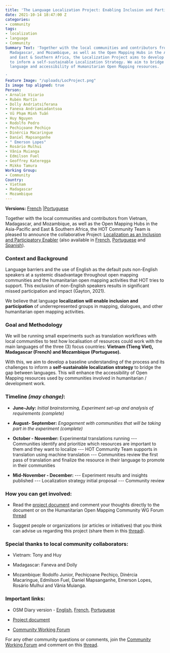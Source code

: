 ```yaml
---
title: 'The Language Localization Project: Enabling Inclusion and Participation'
date: 2021-10-14 18:47:00 Z
categories:
- community
tags:
- localization
- language
- Community
Summary Text: 'Together with the local communities and contributors from Vietnam,
  Madagascar, and Mozambique, as well as the Open Mapping Hubs in the Asia-Pacific
  and East & Southern Africa, the Localization Project aims to develop baseline data
  to inform a self-sustainable Localization Strategy. We aim to bridge the gap between
  language and accessibility of Humanitarian Open Mapping resources.

'
Feature Image: "/uploads/LocProject.png"
Is image top aligned: true
Person:
- Arnalie Vicario
- Rubén Martín
- Dolly Andriatsiferana
- Faneva Andriamiadantsoa
- Vũ Phạm Minh Tuấn
- Huy Nguyen
- Rodolfo Pedro
- Pechiçoane Pechiço
- Dinércia Macaringue
- Daniel Mapsanganhe
- " Emerson Lopes"
- Rosário Mulhui
- Vânia Muianga
- Edmilson Fuel
- Geoffrey Kateregga
- Mikko Tamura
Working Group:
- Community
Country:
- Vietnam
- Madagascar
- Mozambique
---
```


**Versions:** [French](https://www.openstreetmap.org/user/arnalielsewhere/diary/397845) \|[Portuguese](https://www.openstreetmap.org/user/arnalielsewhere/diary/397846)

Together with the local communities and contributors from Vietnam, Madagascar, and Mozambique, as well as the Open Mapping Hubs in the Asia-Pacific and East & Southern Africa, the HOT Community Team is pleased to announce the collaborative Project: [Localization as an Inclusion and Participatory Enabler](https://docs.google.com/document/d/1GxIKnkfwY8usha77KwHqgqR9UpDrU2yn1itLQfcETo0/edit?usp=sharing) (also available in [French](https://docs.google.com/document/d/1WZg65ojx5nK0ZOxXREs64M5fqmYhAPUYhaRtthgCveU/edit?usp=sharing), [Portuguese](https://docs.google.com/document/d/1E9XpelfSkaOO-vAYIzqfCdEFjGAUfwWmHgyaXkEaB3k/edit?usp=sharing) and [Spanish](https://docs.google.com/document/d/1BsmwOQl53b2cp91vw8D8Ndl4q1iJ10pMxJQQ21F7QzI/edit)).

### Context and Background

Language barriers and the use of English as the default puts non-English speakers at a systemic disadvantage throughout open mapping communities and the humanitarian open mapping activities that HOT tries to support. This exclusion of non-English speakers results in significant missed participation and impact (Gayton, 2021).

We believe that language **localization will enable inclusion and participation** of underrepresented groups in mapping, dialogues, and other humanitarian open mapping activities.

### Goal and Methodology

We will be running small experiments such as translation workflows with local communities to test how localisation of resources could work with the main languages of the three (3) focus countries: **Vietnam (Tieng Viet), Madagascar (French) and Mozambique (Portuguese).**

With this, we aim to develop a baseline understanding of the process and its challenges to inform a **self-sustainable localization strategy** to bridge the gap between languages. This will enhance the accessibility of Open Mapping resources used by communities involved in humanitarian / development work.

### Timeline *(may change)*:

* **June-July:** *Initial brainstorming, Experiment set-up and analysis of requirements (complete)*

* **August- September:** *Engagement with communities that will be taking part in the experiment (complete)*

* **October - November:** Experimental translations running
  --- Communities identify and prioritize which resources are important to them and they want to localize
  --- HOT Community Team supports in translation using machine translation
  --- Communities review the first pass of translation and finalize the resource in their language to promote in their communities

* **Mid-November - December:**
  --- Experiment results and insights published
  --- Localization strategy initial proposal
  --- Community review

### How you can get involved:

* Read the [project document](https://docs.google.com/document/d/1GxIKnkfwY8usha77KwHqgqR9UpDrU2yn1itLQfcETo0/edit?usp=sharing) and comment your thoughts directly to the document or on the Humanitarian Open Mapping Community WG Forum [thread](https://loomio.hotosm.org/d/jys7qru2/launching-language-localization-as-an-inclusion-and-participatory-enabler)

* Suggest people or organizations (or articles or initiatives) that you think can advise us regarding this project (share them in this [thread](https://loomio.hotosm.org/d/jys7qru2/launching-language-localization-as-an-inclusion-and-participatory-enabler)).

### Special thanks to local community collaborators:

* Vietnam: Tony and Huy

* Madagascar: Faneva and Dolly

* Mozambique: Rodolfo Junior, Pechiçoane Pechiço, Dinércia Macaringue, Edmilson Fuel, Daniel Mapsanganhe, Emerson Lopes, Rosário Mulhui and Vânia Muianga.

### Important links:

* OSM Diary version - [English](https://www.openstreetmap.org/user/arnalielsewhere/diary/397844), [French](https://www.openstreetmap.org/user/arnalielsewhere/diary/397845), [Portuguese](https://www.openstreetmap.org/user/arnalielsewhere/diary/397846)

* [Project document](https://docs.google.com/document/d/1GxIKnkfwY8usha77KwHqgqR9UpDrU2yn1itLQfcETo0/edit?usp=sharing)

* [Community Working Forum](http://bit.ly/communitywgforum)

For any other community questions or comments, join the [Community Working Forum](http://bit.ly/communitywgforum) and comment on this  [thread](https://loomio.hotosm.org/d/jys7qru2/launching-language-localization-as-an-inclusion-and-participatory-enabler).